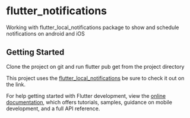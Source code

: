 # flutter_notifications

Working with flutter_local_notifications package to show and schedule notifications on android and iOS

## Getting Started

Clone the project on git and run flutter pub get from the project directory

This project uses the [flutter_local_notifications](https://pub.dev/packages/flutter_local_notifications)
be sure to check it out on the link.

For help getting started with Flutter development, view the
[online documentation](https://docs.flutter.dev/), which offers tutorials,
samples, guidance on mobile development, and a full API reference.
